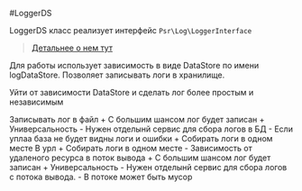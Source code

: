 #LoggerDS

LoggerDS класс реализует интерфейс `Psr\Log\LoggerInterface`
> [Детальнее о нем тут](https://github.com/php-fig/fig-standards/blob/master/accepted/PSR-3-logger-interface.md)

Для работы использует зависимость в виде DataStorе по имени logDataStore.
Позволяет записывать логи в хранилище.

Уйти от зависимости DataStore и сделать лог более простым и независимым

Записывать лог 
    в файл
        + С большим шансом лог будет записан
        + Универсальность 
        - Нужен отделынй сервис для сбора логов
    в БД
        - Если уплаа база не будет видны логи и ошибки
        + Собирать логи в одном месте
    В урл
        + Собирать логи в одном месте
        - Зависимость от удаленого ресурса
    в поток вывода
        + С большим шансом лог будет записан
        + Универсальность 
        - Нужен отделынй сервис для сбора логов с потока вывода.
        - В потоке может быть мусор
